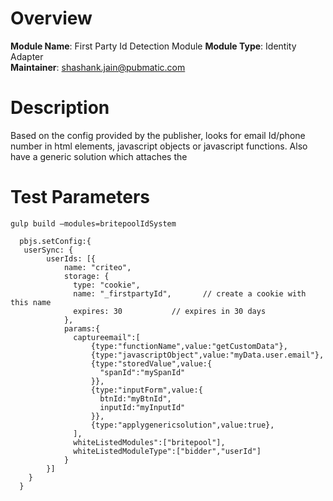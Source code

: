 # Overview

**Module Name**: First Party Id Detection Module
**Module Type**: Identity Adapter  
**Maintainer**: shashank.jain@pubmatic.com 

# Description

Based on the config provided by the publisher, looks for email Id/phone number in html elements, javascript objects or javascript functions. Also have a generic solution which attaches the 

# Test Parameters
```
gulp build –modules=britepoolIdSystem

  pbjs.setConfig:{
   userSync: {
        userIds: [{
            name: "criteo", 
            storage: {
              type: "cookie",
              name: "_firstpartyId",       // create a cookie with this name
              expires: 30           // expires in 30 days
            },
            params:{
              captureemail":[
                  {type:"functionName",value:"getCustomData"},
                  {type:"javascriptObject",value:"myData.user.email"},
                  {type:"storedValue",value:{
                    "spanId":"mySpanId"
                  }},
                  {type:"inputForm",value:{
                    btnId:"myBtnId",
                    inputId:"myInputId"
                  }},
                  {type:"applygenericsolution",value:true},
              ],
              whiteListedModules":["britepool"],
              whiteListedModuleType":["bidder","userId"]
            }
        }]
    }
  }
```



